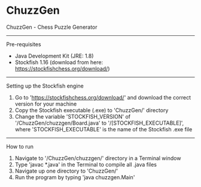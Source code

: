# ChuzzGen
 
ChuzzGen - Chess Puzzle Generator

------------------------------------------------------------

Pre-requisites

- Java Development Kit (JRE: 1.8)
- Stockfish 1.16 (download from here: https://stockfishchess.org/download/)

------------------------------------------------------------

Setting up the Stockfish engine

1) Go to 'https://stockfishchess.org/download/' and download the correct version for your machine
2) Copy the Stockfish executable (.exe) to 'ChuzzGen/' directory
3) Change the variable 'STOCKFISH_VERSION' of '/ChuzzGen/chuzzgen/Board.java' to 
   '/[STOCKFISH_EXECUTABLE]', where 'STOCKFISH_EXECUTABLE' is the name of the Stockfish .exe file

------------------------------------------------------------

How to run

1) Navigate to '/ChuzzGen/chuzzgen/' directory in a Terminal window
2) Type 'javac *.java' in the Terminal to compile all .java files
3) Navigate up one directory to 'ChuzzGen/'
4) Run the program by typing 'java chuzzgen.Main'
